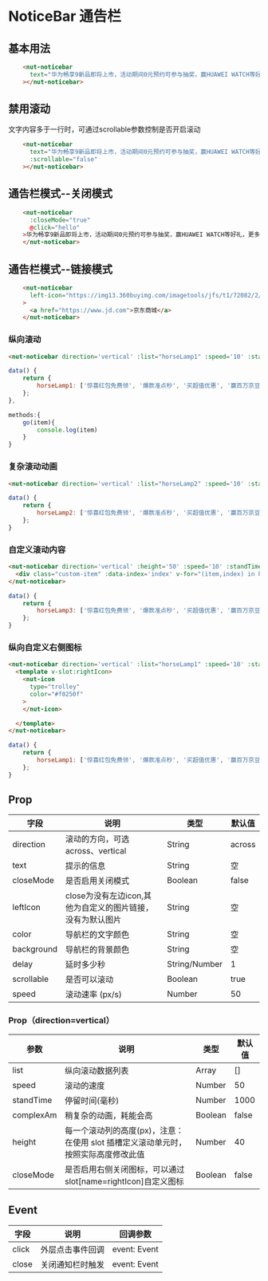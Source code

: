 # NoticeBar 通告栏

## 基本用法

```html
    <nut-noticebar
      text="华为畅享9新品即将上市，活动期间0元预约可参与抽奖，赢HUAWEI WATCH等好礼，更多产品信息请持续关注！"
    ></nut-noticebar>
```
## 禁用滚动
文字内容多于一行时，可通过scrollable参数控制是否开启滚动
```html
    <nut-noticebar
      text="华为畅享9新品即将上市，活动期间0元预约可参与抽奖，赢HUAWEI WATCH等好礼，更多产品信息请持续关注！"
      :scrollable="false"
    ></nut-noticebar>
```
## 通告栏模式--关闭模式
```html
    <nut-noticebar
      :closeMode="true"
      @click="hello"
    >华为畅享9新品即将上市，活动期间0元预约可参与抽奖，赢HUAWEI WATCH等好礼，更多产品信息请持续关注！
    </nut-noticebar>
```
## 通告栏模式--链接模式
```html
    <nut-noticebar
      left-icon="https://img13.360buyimg.com/imagetools/jfs/t1/72082/2/3006/1197/5d130c8dE1c71bcd6/e48a3b60804c9775.png"
    >
      <a href="https://www.jd.com">京东商城</a>
    </nut-noticebar>
```

### 纵向滚动

```html
<nut-noticebar direction='vertical' :list="horseLamp1" :speed='10' :standTime='1000'  @click='go' :closeMode="true"></nut-noticebar>
```
```javascript
data() {
    return {
        horseLamp1: ['惊喜红包免费领', '爆款准点秒', '买超值优惠', '赢百万京豆'],
    };
},

methods:{
    go(item){
        console.log(item)
    }
}
```


### 复杂滚动动画

```html
<nut-noticebar direction='vertical' :list="horseLamp2" :speed='10' :standTime='2000' :complexAm='true'></nut-noticebar>
```
```javascript
data() {
    return {
        horseLamp2: ['惊喜红包免费领', '爆款准点秒', '买超值优惠', '赢百万京豆'],
    };
}
```

### 自定义滚动内容

```html
<nut-noticebar direction='vertical' :height='50' :speed='10' :standTime='1000' :list="[]"  @close='go'>
  <div class="custom-item" :data-index='index' v-for="(item,index) in horseLamp3" :key="index">{{item}}</div>
</nut-noticebar>
```
```javascript
data() {
    return {
        horseLamp3: ['惊喜红包免费领', '爆款准点秒', '买超值优惠', '赢百万京豆'],
    };
}
```


### 纵向自定义右侧图标

```html
<nut-noticebar direction='vertical' :list="horseLamp1" :speed='10' :standTime='1000' >
  <template v-slot:rightIcon>
    <nut-icon 
      type="trolley" 
      color="#f0250f"
    >
    </nut-icon>

  </template>
</nut-noticebar>
```
```javascript
data() {
    return {
        horseLamp1: ['惊喜红包免费领', '爆款准点秒', '买超值优惠', '赢百万京豆'],
    };
}
```



## Prop

| 字段       | 说明                                                       | 类型          | 默认值 |
| ---------- | ---------------------------------------------------------- | ------------- | ------ |
| direction       | 滚动的方向，可选 across、vertical                         | String        | across     |
| text       | 提示的信息                                                 | String        | 空     |
| closeMode  | 是否启用关闭模式                                           | Boolean       | false  |
| leftIcon   | close为没有左边icon,其他为自定义的图片链接，没有为默认图片 | String        | 空     |
| color      | 导航栏的文字颜色                                           | String        | 空     |
| background | 导航栏的背景颜色                                           | String        | 空     |
| delay      | 延时多少秒                                                 | String/Number | 1      |
| scrollable | 是否可以滚动                                               | Boolean       | true   |
| speed      | 滚动速率 (px/s)                                            | Number        | 50     |

### Prop（direction=vertical）

| 参数         | 说明                             | 类型   | 默认值           |
|--------------|----------------------------------|--------|------------------|
| list         | 纵向滚动数据列表               | Array | []               |
| speed        | 滚动的速度                         | Number | 50               |
| standTime         | 停留时间(毫秒) | Number | 1000                |
| complexAm | 稍复杂的动画，耗能会高     | Boolean | false |
| height          | 每一个滚动列的高度(px)，注意：在使用 slot 插槽定义滚动单元时，按照实际高度修改此值                 | Number | 40              |
| closeMode  | 是否启用右侧关闭图标，可以通过slot[name=rightIcon]自定义图标                                   | Boolean       | false  |

## Event

| 字段  | 说明             | 回调参数     |
| ----- | ---------------- | ------------ |
| click | 外层点击事件回调 | event: Event |
| close | 关闭通知栏时触发 | event: Event |